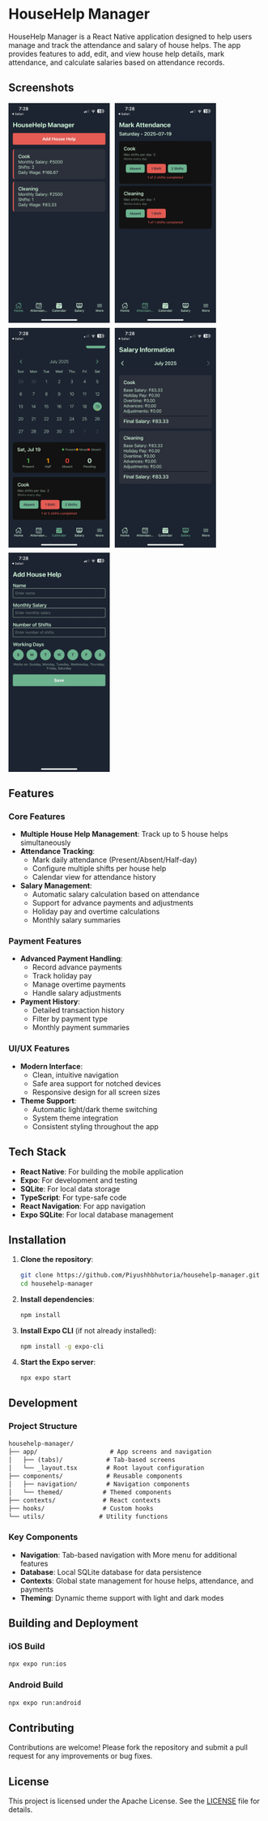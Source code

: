 # HouseHelp Manager

HouseHelp Manager is a React Native application designed to help users manage and track the attendance and salary of house helps. The app provides features to add, edit, and view house help details, mark attendance, and calculate salaries based on attendance records.

## Screenshots

<div style="display: flex; flex-wrap: wrap; gap: 10px;">
  <img src="screenshots/home-page.jpeg" width="200" alt="Home Screen">
  <img src="screenshots/attendance-page.jpeg" width="200" alt="Attendance Screen">
  <img src="screenshots/calendar-page.jpeg" width="200" alt="Calendar Screen">
  <img src="screenshots/salary-page.jpeg" width="200" alt="Salary Screen">
  <!-- <img src="screenshots/payments-page.jpeg" width="200" alt="Payments Screen"> -->
  <img src="screenshots/add-help-page.jpeg" width="200" alt="Payment History Screen">
  <!-- <img src="screenshots/settings-page.jpeg" width="200" alt="Settings Screen"> -->
</div>

## Features

### Core Features

- **Multiple House Help Management**: Track up to 5 house helps simultaneously
- **Attendance Tracking**:
  - Mark daily attendance (Present/Absent/Half-day)
  - Configure multiple shifts per house help
  - Calendar view for attendance history
- **Salary Management**:
  - Automatic salary calculation based on attendance
  - Support for advance payments and adjustments
  - Holiday pay and overtime calculations
  - Monthly salary summaries

### Payment Features

- **Advanced Payment Handling**:
  - Record advance payments
  - Track holiday pay
  - Manage overtime payments
  - Handle salary adjustments
- **Payment History**:
  - Detailed transaction history
  - Filter by payment type
  - Monthly payment summaries

### UI/UX Features

- **Modern Interface**:
  - Clean, intuitive navigation
  - Safe area support for notched devices
  - Responsive design for all screen sizes
- **Theme Support**:
  - Automatic light/dark theme switching
  - System theme integration
  - Consistent styling throughout the app

## Tech Stack

- **React Native**: For building the mobile application
- **Expo**: For development and testing
- **SQLite**: For local data storage
- **TypeScript**: For type-safe code
- **React Navigation**: For app navigation
- **Expo SQLite**: For local database management

## Installation

1. **Clone the repository**:

   ```bash
   git clone https://github.com/Piyushhbhutoria/househelp-manager.git
   cd househelp-manager
   ```

2. **Install dependencies**:

   ```bash
   npm install
   ```

3. **Install Expo CLI** (if not already installed):

   ```bash
   npm install -g expo-cli
   ```

4. **Start the Expo server**:

   ```bash
   npx expo start
   ```

## Development

### Project Structure

```
househelp-manager/
├── app/                    # App screens and navigation
│   ├── (tabs)/            # Tab-based screens
│   └── _layout.tsx        # Root layout configuration
├── components/            # Reusable components
│   ├── navigation/        # Navigation components
│   └── themed/           # Themed components
├── contexts/             # React contexts
├── hooks/                # Custom hooks
└── utils/               # Utility functions
```

### Key Components

- **Navigation**: Tab-based navigation with More menu for additional features
- **Database**: Local SQLite database for data persistence
- **Contexts**: Global state management for house helps, attendance, and payments
- **Theming**: Dynamic theme support with light and dark modes

## Building and Deployment

### iOS Build

```bash
npx expo run:ios
```

### Android Build

```bash
npx expo run:android
```

## Contributing

Contributions are welcome! Please fork the repository and submit a pull request for any improvements or bug fixes.

## License

This project is licensed under the Apache License. See the [LICENSE](LICENSE) file for details.
